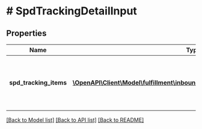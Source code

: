 # # SpdTrackingDetailInput

## Properties

Name | Type | Description | Notes
------------ | ------------- | ------------- | -------------
**spd_tracking_items** | [**\OpenAPI\Client\Model\fulfillment\inbound\v2024_03_20\SpdTrackingItemInput[]**](SpdTrackingItemInput.md) | List of Small Parcel Delivery (SPD) tracking items input. |

[[Back to Model list]](../../README.md#models) [[Back to API list]](../../README.md#endpoints) [[Back to README]](../../README.md)
